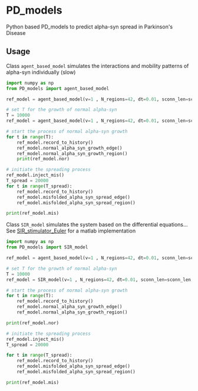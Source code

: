 # PD_models
Python based PD_models to predict alpha-syn spread in Parkinson's Disease

## Usage
Class `agent_based_model` simulates the interactions and mobility patterns of alpha-syn individually (slow)
```python
import numpy as np
from PD_models import agent_based_model

ref_model = agent_based_model(v=1 , N_regions=42, dt=0.01, sconn_len=sconn_len, sconn_den=sconn_den, snca=snca.flatten(), gba=gba.flatten(), roi_size=roi_size.flatten(), fconn=np.zeros((42, 42)), fcscale=0)

# set T for the growth of normal alpha-syn
T = 10000
ref_model = agent_based_model(v=1 , N_regions=42, dt=0.01, sconn_len=sconn_len, sconn_den=sconn_den, snca=snca.flatten(), gba=gba.flatten(), roi_size=roi_size.flatten(), fconn=np.zeros((42, 42)), fcscale=0)

# start the process of normal alpha-syn growth
for t in range(T):
    ref_model.record_to_history()
    ref_model.normal_alpha_syn_growth_edge()
    ref_model.normal_alpha_syn_growth_region()
    print(ref_model.nor)

# initiate the spreading process
ref_model.inject_mis()
T_spread = 20000
for t in range(T_spread):
    ref_model.record_to_history()
    ref_model.misfolded_alpha_syn_spread_edge()
    ref_model.misfolded_alpha_syn_spread_region()

print(ref_model.mis)   
```

Class `SIR_model` simulates the system based on the differential equations... See [SIR_stimulator_Euler](https://github.com/yingqiuz/SIR_stimulator_Euler) for a matlab implementation
```python
import numpy as np
from PD_models import SIR_model

ref_model = agent_based_model(v=1 , N_regions=42, dt=0.01, sconn_len=sconn_len, sconn_den=sconn_den, snca=snca.flatten(), gba=gba.flatten(), roi_size=roi_size.flatten(), fconn=np.zeros((42, 42)), fcscale=0)

# set T for the growth of normal alpha-syn
T = 10000
ref_model = SIR_model(v=1 , N_regions=42, dt=0.01, sconn_len=sconn_len, sconn_den=sconn_den, snca=snca.flatten(), gba=gba.flatten(), roi_size=roi_size.flatten(), fconn=np.zeros((42, 42)), fcscale=0)

# start the process of normal alpha-syn growth
for t in range(T):
    ref_model.record_to_history()
    ref_model.normal_alpha_syn_growth_edge()
    ref_model.normal_alpha_syn_growth_region()

print(ref_model.nor)

# initiate the spreading process 
ref_model.inject_mis()
T_spread = 20000

for t in range(T_spread):
    ref_model.record_to_history()
    ref_model.misfolded_alpha_syn_spread_edge()
    ref_model.misfolded_alpha_syn_spread_region()

print(ref_model.mis)
```
